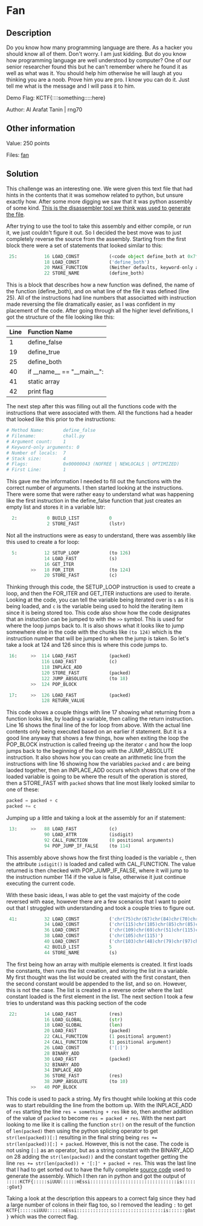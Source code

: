 # Fan

## Description

Do you know how many programming language are there. As a hacker you should know all of them. Don't worry. I am just kidding. But do you know how programming language are well understood by computer? One of our senior researcher found this but he can't remember where he found it as well as what was it. You should help him otherwise he will laugh at you thinking you are a noob. Prove him you are pro. I know you can do it. Just tell me what is the message and I will pass it to him.

Demo Flag: KCTF{::::something:::::here}

Author: Al Arafat Tanin | rng70

## Other information

Value: 250 points

Files: [fan](./fan)

## Solution

This challenge was an interesting one. We were given this text file that had hints in the contents that it was somehow related to python, but unsure exactly how. After some more digging we saw that it was python assembly of some kind. [This is the disassembler tool we think was used to generate the file](https://docs.python.org/3/library/dis.html).

After trying to use the tool to take this assembly and either compile, or run it, we just couldn't figure it out. So I decided the best move was to just completely reverse the source from the assembly.  Starting from the first block there were a set of statements that looked similar to this:

```python
 25:          16 LOAD_CONST           (<code object define_both at 0x7fbea9699540, file "chall.py", line 25>)
              18 LOAD_CONST           ('define_both')
              20 MAKE_FUNCTION        (Neither defaults, keyword-only args, annotations, nor closures)
              22 STORE_NAME           (define_both)
```

This is a block that describes how a new function was defined, the name of the function (define_both), and on what line of the file it was defined (line 25). All of the instructions had line numbers that associatted with instruction made reversing the file dramatically easier, as I was confident in my placement of the code. After going through all the higher level definitions, I got the structure of the file looking like this:

| Line | Function Name |
| :--- | :--- |
| 1 | define\_false |
| 19 | define\_true |
| 25 | define\_both |
| 40 | if \_\_name\_\_ == "\_\_main\_\_": |
| 41 | static array |
| 42 | print flag |

The next step after this was filling out all the functions code with the instructions that were associated with them. All the functions had a header that looked like this prior to the instructions:

```python
# Method Name:       define_false
# Filename:          chall.py
# Argument count:    1
# Keyword-only arguments: 0
# Number of locals:  7
# Stack size:        4
# Flags:             0x00000043 (NOFREE | NEWLOCALS | OPTIMIZED)
# First Line:        1
```

This gave me the information I needed to fill out the functions with the correct number of arguments. I then started looking at the instructions. There were some that were rather easy to understand what was happening like the first instruction in the define\_false function that just creates an empty list and stores it in a variable lstr:

```python
  2:           0 BUILD_LIST           0
               2 STORE_FAST           (lstr)
```

Not all the instructions were as easy to understand, there was assembly like this used to create a for loop:

```python
  5:          12 SETUP_LOOP           (to 126)
              14 LOAD_FAST            (s)
              16 GET_ITER
         >>   18 FOR_ITER             (to 124)
              20 STORE_FAST           (c)
```

Thinking through this code, the SETUP\_LOOP instruction is used to create a loop, and then the FOR\_ITER and GET\_ITER instuctions are used to iterate. Looking at the code, you can tell the variable being iterated over is `s` as it is being loaded, and `c` is the variable being used to hold the iterating item since it is being stored too. This code also show how the code designates that an instuction can be jumped to with the `>>` symbol. This is used for where the loop jumps back to. It is also shows what it looks like to jump somewhere else in the code with the chunks like `(to 124)` which is the instruction number that will be jumped to when the jump is taken. So let's take a look at 124 and 126 since this is where this code jumps to.

```python
 16:     >>  114 LOAD_FAST            (packed)
             116 LOAD_FAST            (c)
             118 INPLACE_ADD
             120 STORE_FAST           (packed)
             122 JUMP_ABSOLUTE        (to 18)
         >>  124 POP_BLOCK

 17:     >>  126 LOAD_FAST            (packed)
             128 RETURN_VALUE
```

This code shows a couple things with line 17 showing what returning from a function looks like, by loading a variable, then calling the return instruction. Line 16 shows the final line of the for loop from above. With the actual line contents only being executed based on an earlier if statement. But it is a good line anyway that shows a few things, how when exiting the loop the POP\_BLOCK instruction is called freeing up the iterator `c` and how the loop jumps back to the beginning of the loop with the JUMP\_ABSOLUTE instruction. It also shows how you can create an arithmetic line from the instructions with line 16 showing how the variables `packed` and `c` are being laoded together, then an INPLACE\_ADD occurs which shows that one of the loaded variable is going to be where the result of the operation is stored, then a STORE\_FAST with `packed` shows that line most likely looked similar to one of these:

```python
packed = packed + c
packed += c
```

Jumping up a little and taking a look at the assembly for an if statement:

```python
 13:     >>   88 LOAD_FAST            (c)
              90 LOAD_ATTR            (isdigit)
              92 CALL_FUNCTION        (0 positional arguments)
              94 POP_JUMP_IF_FALSE    (to 114)
```

This assembly above shows how the first thing loaded is the variable `c`, then the attribute `isdigit()` is loaded and called with CAL\_FUNCTION. The value returned is then checked with POP\_JUMP\_IF\_FALSE, where it will jump to the instruction number 114 if the value is false, otherwise it just continue executing the current code.

With these basic ideas, I was able to get the vast majoirty of the code reversed with ease, however there are a few scenarios that I want to point out that I struggled with understanding and took a couple tries to figure out. 

```python
 41:          32 LOAD_CONST           ('chr(75)chr(67)chr(84)chr(70)chr(123)')
              34 LOAD_CONST           ('chr(115)chr(105)chr(85)chr(85)chr(85)')
              36 LOAD_CONST           ('chr(109)chr(69)chr(51)chr(115)chr(115)chr(105)')
              38 LOAD_CONST           ('chr(105)chr(115)')
              40 LOAD_CONST           ('chr(103)chr(48)chr(79)chr(97)chr(116)chr(125)')
              42 BUILD_LIST           5
              44 STORE_NAME           (s)
```

The first being how an array with multiple elements is created. It first loads the constants, then runs the list creation, and storing the list in a variable. My first thought was the list would be created with the first constant, then the second constant would be appended to the list, and so on. However, this is not the case. The list is created in a reverse order where the last constant loaded is the first element in the list. The next section I took a few tries to understand was this packing section of the code

```python
 22:          14 LOAD_FAST            (res)
              16 LOAD_GLOBAL          (str)
              18 LOAD_GLOBAL          (len)
              20 LOAD_FAST            (packed)
              22 CALL_FUNCTION        (1 positional argument)
              24 CALL_FUNCTION        (1 positional argument)
              26 LOAD_CONST           ('[:]')
              28 BINARY_ADD
              30 LOAD_FAST            (packed)
              32 BINARY_ADD
              34 INPLACE_ADD
              36 STORE_FAST           (res)
              38 JUMP_ABSOLUTE        (to 10)
         >>   40 POP_BLOCK
```

This code is used to pack a string. My firs thought while looking at this code was to start rebuilding the line from the bottom up. With the INPLACE\_ADD of `res` starting the line `res = something + res` like so, then another addition of the value of `packed` to become `res = packed + res`. With the next part looking to me like it is calling the function `str()` on the result of the function of `len(packed)` then using the python splicing operator to get `str(len(packed))[:]` resulting in the final string being `res += str(len(packed))[:] + packed`. However, this is not the case. The code is not using `[:]` as an operator, but as a string constant with the BINARY\_ADD on 28 adding the `str(len(packed))` and the constant together getting the line `res += str(len(packed)) + '[:]' + packed + res`. This was the last line that I had to get sorted out to have the fully complete [source code](chall.py) used to generate the assembly. Which I then ran in python and got the output of `:::::KCTF{:::::siUUU::::::mEssi::::::::::::::::::::::::::::::::is::::::gOat}`

Taking a look at the description this appears to a correct falg since they had a large number of colons in their flag too, so I removed the leading `:` to get `KCTF{:::::siUUU::::::mEssi::::::::::::::::::::::::::::::::is::::::gOat}` which was the correct flag.